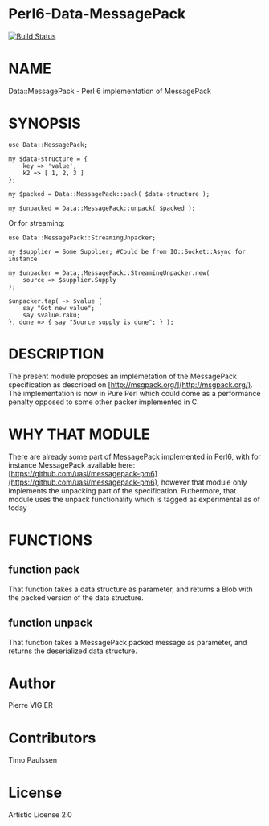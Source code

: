 # Perl6-Data-MessagePack

[![Build Status](https://travis-ci.org/pierre-vigier/Perl6-Data-MessagePack.svg?branch=master)](https://travis-ci.org/pierre-vigier/Perl6-Data-MessagePack)

NAME
====

Data::MessagePack - Perl 6 implementation of MessagePack

SYNOPSIS
========

    use Data::MessagePack;

    my $data-structure = {
        key => 'value',
        k2 => [ 1, 2, 3 ]
    };

    my $packed = Data::MessagePack::pack( $data-structure );

    my $unpacked = Data::MessagePack::unpack( $packed );

Or for streaming:

    use Data::MessagePack::StreamingUnpacker;

    my $supplier = Some Supplier; #Could be from IO::Socket::Async for instance

    my $unpacker = Data::MessagePack::StreamingUnpacker.new(
        source => $supplier.Supply
    );

    $unpacker.tap( -> $value {
        say "Got new value";
        say $value.raku;
    }, done => { say "Source supply is done"; } );

DESCRIPTION
===========

The present module proposes an implemetation of the MessagePack specification as described on [http://msgpack.org/](http://msgpack.org/). The implementation is now in Pure Perl which could come as a performance penalty opposed to some other packer implemented in C.

WHY THAT MODULE
===============

There are already some part of MessagePack implemented in Perl6, with for instance MessagePack available here: [https://github.com/uasi/messagepack-pm6](https://github.com/uasi/messagepack-pm6), however that module only implements the unpacking part of the specification. Futhermore, that module uses the unpack functionality which is tagged as experimental as of today

FUNCTIONS
=========

function pack
-------------

That function takes a data structure as parameter, and returns a Blob with the packed version of the data structure.

function unpack
---------------

That function takes a MessagePack packed message as parameter, and returns the deserialized data structure.

Author
======

Pierre VIGIER

Contributors
============

Timo Paulssen

License
=======

Artistic License 2.0
